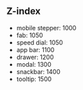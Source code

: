## Z-index
* mobile stepper: 1000
* fab: 1050
* speed dial: 1050
* app bar: 1100
* drawer: 1200
* modal: 1300
* snackbar: 1400
* tooltip: 1500

